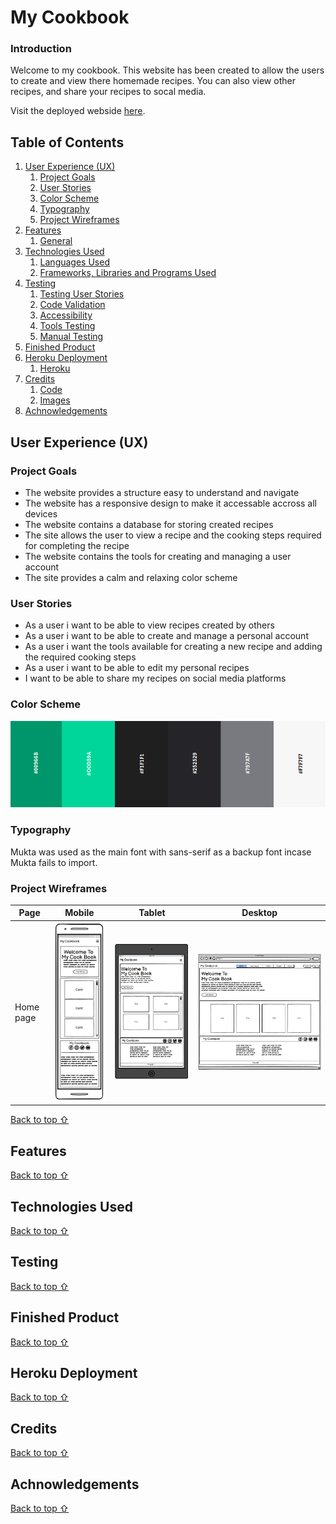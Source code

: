 # My Cookbook

### Introduction

Welcome to my cookbook. This website has been created to allow the users to create and view there homemade recipes. 
You can also view other recipes, and share your recipes to socal media.

Visit the deployed webside [here]().

## Table of Contents

1. [User Experience (UX)](#user-experience-ux)
    1. [Project Goals](#project-goals)
    2. [User Stories](#user-stories)
    3. [Color Scheme](#color-scheme)
    4. [Typography](#typography)
    5. [Project Wireframes](#project-wireframes)
2. [Features](#features)
    1. [General](#general)
3. [Technologies Used](#technologies-used)
    1. [Languages Used](#languages-used)
    2. [Frameworks, Libraries and Programs Used](#frameworks-libraries-and-programs-used)
4. [Testing](#testing)
    1. [Testing User Stories](#testing-user-stories)
    2. [Code Validation](#code-validation)
    3. [Accessibility](#accessibility)
    4. [Tools Testing](#tools-testing)
    5. [Manual Testing](#manual-testing)
5. [Finished Product](#finished-product)
6. [Heroku Deployment](#heroku-deployment)
    1. [Heroku](#heroku)
7. [Credits](#credits)
    1. [Code](#code)
    2. [Images](#images)
8. [Achnowledgements](#acknowledgements)


## User Experience (UX)

### Project Goals

* The website provides a structure easy to understand and navigate
* The website has a responsive design to make it accessable accross all devices
* The website contains a database for storing created recipes
* The site allows the user to view a recipe and the cooking steps required for completing the recipe
* The website contains the tools for creating and managing a user account
* The site provides a calm and relaxing color scheme

### User Stories

* As a user i want to be able to view recipes created by others
* As a user i want to be able to create and manage a personal account
* As a user i want the tools available for creating a new recipe and adding the required cooking steps
* As a user i want to be able to edit my personal recipes
* I want to be able to share my recipes on social media platforms

### Color Scheme

![Color Scheme Image](./readme-images/color-palette.png)
### Typography

Mukta was used as the main font with sans-serif as a backup font incase Mukta fails to import.

### Project Wireframes

Page | Mobile | Tablet | Desktop
--- | --- | ---| ---
Home page | ![Homepage Mobile](./readme-images/home-mobile-wireframe.png) | ![Homepage Tablet](./readme-images/home-tablet-wireframe.png) | ![Homepage Desktop](./readme-images/home-desktop-wireframe.png)

[Back to top ⇧](#My-Cookbook)

## Features


[Back to top ⇧](#My-Cookbook)

## Technologies Used


[Back to top ⇧](#My-Cookbook)

## Testing


[Back to top ⇧](#My-Cookbook)

## Finished Product



[Back to top ⇧](#My-Cookbook)

## Heroku Deployment



[Back to top ⇧](#My-Cookbook)


## Credits



[Back to top ⇧](#My-Cookbook)


## Achnowledgements


[Back to top ⇧](#My-Cookbook)